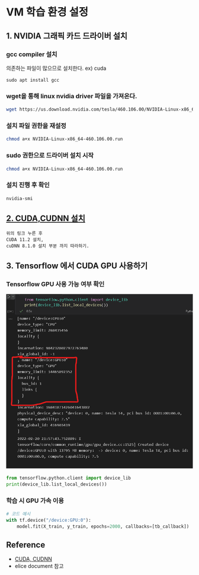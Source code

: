 # VM 학습 환경 설정

## 1. NVIDIA 그래픽 카드 드라이버 설치

### gcc compiler 설치

의존하는 파일이 많으므로 설치한다. ex) cuda
```
sudo apt install gcc
```


### wget을 통해 linux nvidia driver 파일을 가져온다.

```bash
wget https://us.download.nvidia.com/tesla/460.106.00/NVIDIA-Linux-x86_64-460.106.00.run
```

### 설치 파일 권한을 재설정

```bash
chmod a+x NVIDIA-Linux-x86_64-460.106.00.run
```

### sudo 권한으로 드라이버 설치 시작

```bash
chmod a+x NVIDIA-Linux-x86_64-460.106.00.run
```

### 설치 진행 후 확인

```bash
nvidia-smi
```

## [2. CUDA,CUDNN 설치](https://webnautes.tistory.com/1479)

```
위의 링크 누른 후
CUDA 11.2 설치,
cuDNN 8.1.0 설치 부분 까지 따라하기.
```

## 3. Tensorflow 에서 CUDA GPU 사용하기

### Tensorflow GPU 사용 가능 여부 확인

![](img/2022-02-21-07-02-54.png)

```python
from tensorflow.python.client import device_lib
print(device_lib.list_local_devices())
```

### 학습 시 GPU 가속 이용

```python
# 코드 예시
with tf.device("/device:GPU:0"):
    model.fit(X_train, y_train, epochs=2000, callbacks=[tb_callback])
```

## Reference
- [CUDA, CUDNN](https://webnautes.tistory.com/1479)
- elice document 참고